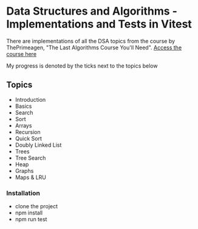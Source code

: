 # Data Structures and Algorithms - Implementations and Tests in Vitest
There are implementations of all the DSA topics from the course by ThePrimeagen, "The Last Algorithms Course You'll Need".
[Access the course here](https://frontendmasters.com/courses/algorithms/)

My progress is denoted by the ticks next to the topics below

## Topics
- Introduction
- Basics
- Search
- Sort
- Arrays
- Recursion
- Quick Sort
- Doubly Linked List
- Trees
- Tree Search
- Heap
- Graphs
- Maps & LRU

### Installation
- clone the project
- npm install
- npm run test
